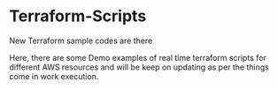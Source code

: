 # Terraform-Scripts
New Terraform sample codes are there

Here, there are some Demo examples of real time terraform scripts for different AWS resources and will be keep on updating
as per the things come in work execution.

